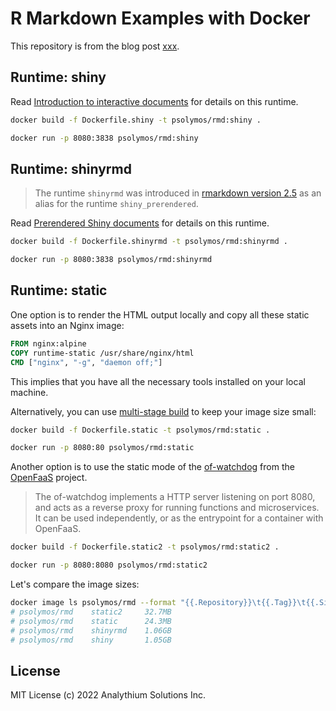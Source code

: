 # R Markdown Examples with Docker

This repository is from the blog post [xxx]().

## Runtime: shiny

Read [Introduction to interactive documents](https://shiny.rstudio.com/articles/interactive-docs.html) for details on this runtime.

```bash
docker build -f Dockerfile.shiny -t psolymos/rmd:shiny .

docker run -p 8080:3838 psolymos/rmd:shiny
```

## Runtime: shinyrmd

> The runtime `shinyrmd` was introduced in [rmarkdown version 2.5](https://rmarkdown.rstudio.com/docs/news/index.html#rmarkdown-25) as an alias for the runtime `shiny_prerendered`.

Read [Prerendered Shiny documents](https://rmarkdown.rstudio.com/authoring_shiny_prerendered.HTML) for details on this runtime.

```bash
docker build -f Dockerfile.shinyrmd -t psolymos/rmd:shinyrmd .

docker run -p 8080:3838 psolymos/rmd:shinyrmd
```

## Runtime: static

One option is to render the HTML output locally and copy all these static assets into an Nginx image:

```dockerfile
FROM nginx:alpine
COPY runtime-static /usr/share/nginx/html
CMD ["nginx", "-g", "daemon off;"]
```

This implies that you have all the necessary tools installed on your local machine.

Alternatively, you can use [multi-stage build](https://docs.docker.com/develop/develop-images/multistage-build/) to keep your image size small:

```bash
docker build -f Dockerfile.static -t psolymos/rmd:static .

docker run -p 8080:80 psolymos/rmd:static
```

Another option is to use the static mode of the [of-watchdog](https://github.com/openfaas/of-watchdog) from the [OpenFaaS](https://www.openfaas.com/) project.

> The of-watchdog implements a HTTP server listening on port 8080, and acts as a reverse proxy for running functions and microservices. It can be used independently, or as the entrypoint for a container with OpenFaaS.

```bash
docker build -f Dockerfile.static2 -t psolymos/rmd:static2 .

docker run -p 8080:8080 psolymos/rmd:static2
```

Let's compare the image sizes:

```bash
docker image ls psolymos/rmd --format "{{.Repository}}\t{{.Tag}}\t{{.Size}}"
# psolymos/rmd    static2     32.7MB
# psolymos/rmd    static      24.3MB
# psolymos/rmd    shinyrmd    1.06GB
# psolymos/rmd    shiny       1.05GB
```

## License

MIT License (c) 2022 Analythium Solutions Inc.
